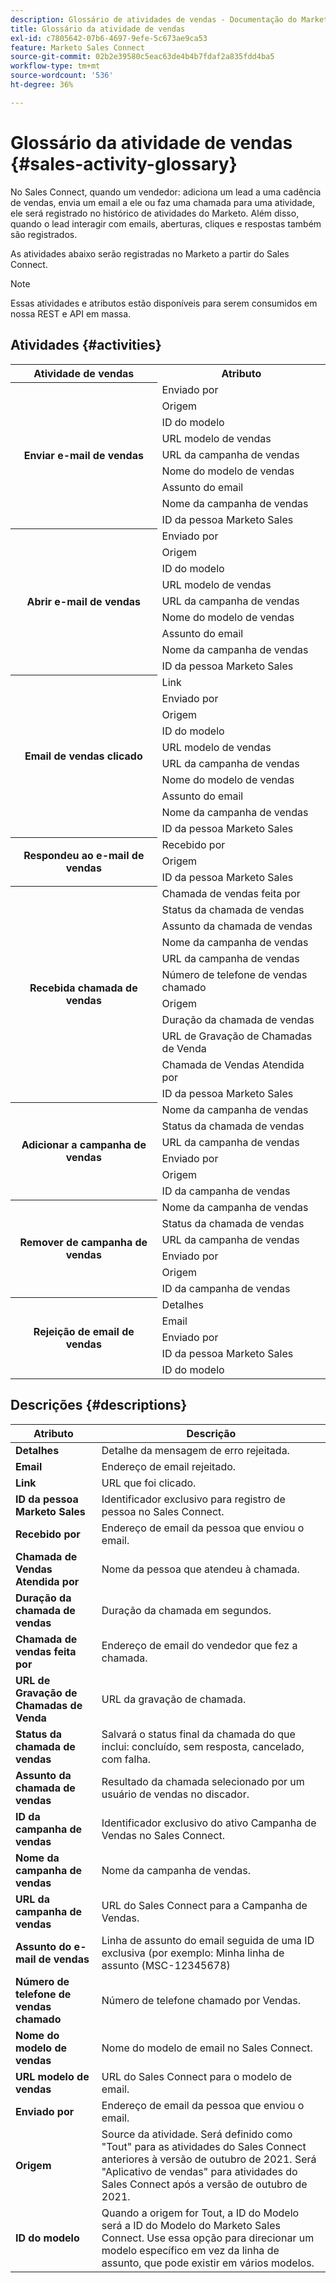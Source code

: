 ```yaml
---
description: Glossário de atividades de vendas - Documentação do Marketo - Documentação do produto
title: Glossário da atividade de vendas
exl-id: c7805642-07b6-4697-9efe-5c673ae9ca53
feature: Marketo Sales Connect
source-git-commit: 02b2e39580c5eac63de4b4b7fdaf2a835fdd4ba5
workflow-type: tm+mt
source-wordcount: '536'
ht-degree: 36%

---
```


# Glossário da atividade de vendas {#sales-activity-glossary}

No Sales Connect, quando um vendedor: adiciona um lead a uma cadência de vendas, envia um email a ele ou faz uma chamada para uma atividade, ele será registrado no histórico de atividades do Marketo. Além disso, quando o lead interagir com emails, aberturas, cliques e respostas também são registrados.

As atividades abaixo serão registradas no Marketo a partir do Sales Connect.

>[!NOTE]
>
>Essas atividades e atributos estão disponíveis para serem consumidos em nossa REST e API em massa.

## Atividades {#activities}

<table>
 <tr>
  <th>Atividade de vendas</th>
  <th>Atributo</th>
 </tr>
 <tr>
  <th rowspan="9">Enviar e-mail de vendas</th>
  <td>Enviado por</td>
 </tr>
 <tr>
  <td>Origem</td>
 </tr>
 <tr>
  <td>ID do modelo</td>
 </tr>
 <tr>
  <td>URL modelo de vendas</td>
 </tr>
 <tr>
  <td>URL da campanha de vendas</td>
 </tr>
 <tr>
  <td>Nome do modelo de vendas</td>
 </tr>
 <tr>
  <td>Assunto do email</td>
 </tr>
 <tr>
  <td>Nome da campanha de vendas</td>
 </tr>
 <tr>
  <td>ID da pessoa Marketo Sales</td>
 </tr>
 <tr>
  <th rowspan="9">Abrir e-mail de vendas</th>
  <td>Enviado por</td>
 </tr>
 <tr>
  <td>Origem</td>
 </tr>
 <tr>
  <td>ID do modelo</td>
 </tr>
 <tr>
  <td>URL modelo de vendas</td>
 </tr>
 <tr>
  <td>URL da campanha de vendas</td>
 </tr>
 <tr>
  <td>Nome do modelo de vendas</td>
 </tr>
 <tr>
  <td>Assunto do email</td>
 </tr>
 <tr>
  <td>Nome da campanha de vendas</td>
 </tr>
 <tr>
  <td>ID da pessoa Marketo Sales</td>
 </tr>
 <tr>
  <th rowspan="10">Email de vendas clicado</th>
  <td>Link</td>
 </tr>
 <tr>
  <td>Enviado por</td>
 </tr>
 <tr>
  <td>Origem</td>
 </tr>
 <tr>
  <td>ID do modelo</td>
 </tr>
 <tr>
  <td>URL modelo de vendas</td>
 </tr>
 <tr>
  <td>URL da campanha de vendas</td>
 </tr>
 <tr>
  <td>Nome do modelo de vendas</td>
 </tr>
 <tr>
  <td>Assunto do email</td>
 </tr>
 <tr>
  <td>Nome da campanha de vendas</td>
 </tr>
 <tr>
  <td>ID da pessoa Marketo Sales</td>
 </tr>
<tr>
  <th rowspan="3">Respondeu ao e-mail de vendas</th>
  <td>Recebido por</td>
 </tr>
 <tr>
  <td>Origem</td>
 </tr>
 <tr>
  <td>ID da pessoa Marketo Sales</td>
 </tr>
 <tr>
  <th rowspan="11">Recebida chamada de vendas</th>
  <td>Chamada de vendas feita por</td>
 </tr>
 <tr>
  <td>Status da chamada de vendas</td>
 </tr>
 <tr>
  <td>Assunto da chamada de vendas</td>
 </tr>
 <tr>
  <td>Nome da campanha de vendas</td>
 </tr>
 <tr>
  <td>URL da campanha de vendas</td>
 </tr>
 <tr>
  <td>Número de telefone de vendas chamado</td>
 </tr>
 <tr>
  <td>Origem</td>
 </tr>
 <tr>
  <td>Duração da chamada de vendas</td>
 </tr>
 <tr>
  <td>URL de Gravação de Chamadas de Venda</td>
 </tr>
  <tr>
  <td>Chamada de Vendas Atendida por</td>
 </tr>
 <tr>
  <td>ID da pessoa Marketo Sales</td>
 </tr>
 <tr>
  <th rowspan="6">Adicionar a campanha de vendas</th>
  <td>Nome da campanha de vendas</td>
 </tr>
 <tr>
  <td>Status da chamada de vendas</td>
 </tr>
 <tr>
  <td>URL da campanha de vendas</td>
 </tr>
 <tr>
  <td>Enviado por</td>
 </tr>
 <tr>
  <td>Origem</td>
 </tr>
 <tr>
  <td>ID da campanha de vendas</td>
 </tr>
 <tr>
  <th rowspan="6">Remover de campanha de vendas</th>
  <td>Nome da campanha de vendas</td>
 </tr>
 <tr>
  <td>Status da chamada de vendas</td>
 </tr>
 <tr>
  <td>URL da campanha de vendas</td>
 </tr>
 <tr>
  <td>Enviado por</td>
 </tr>
 <tr>
  <td>Origem</td>
 </tr>
 <tr>
  <td>ID da campanha de vendas</td>
 </tr>
 <tr>
  <th rowspan="5">Rejeição de email de vendas</th>
  <td>Detalhes</td>
 </tr>
 <tr>
  <td>Email</td>
 </tr>
 <tr>
  <td>Enviado por</td>
 </tr>
 <tr>
  <td>ID da pessoa Marketo Sales</td>
 </tr>
 <tr>
  <td>ID do modelo</td>
 </tr>
</table>

## Descrições {#descriptions}

<table> 
 <tr>
  <th>Atributo</th>
  <th>Descrição</th>
 </tr>
 <tbody> 
 <tr> 
   <td><strong>Detalhes</strong></td> 
   <td>Detalhe da mensagem de erro rejeitada.</td> 
  </tr> 
  <tr> 
   <td><strong>Email</strong></td> 
   <td>Endereço de email rejeitado.</td> 
  </tr> 
  <tr> 
   <td><strong>Link</strong></td> 
   <td>URL que foi clicado.</td> 
  </tr> 
  <tr> 
   <td><strong>ID da pessoa Marketo Sales</strong></td> 
   <td>Identificador exclusivo para registro de pessoa no Sales Connect.</td> 
  </tr> 
  <tr> 
   <td><strong>Recebido por</strong></td> 
   <td>Endereço de email da pessoa que enviou o email.</td> 
  </tr>
  <tr> 
   <td><strong>Chamada de Vendas Atendida por</strong></td> 
   <td>Nome da pessoa que atendeu à chamada.</td> 
  </tr>
  <tr> 
   <td><strong>Duração da chamada de vendas</strong></td> 
   <td>Duração da chamada em segundos.</td> 
  </tr>
  <tr> 
   <td><strong>Chamada de vendas feita por</strong></td> 
   <td>Endereço de email do vendedor que fez a chamada.</td> 
  </tr>
  <tr> 
   <td><strong>URL de Gravação de Chamadas de Venda</strong></td> 
   <td>URL da gravação de chamada.</td> 
  </tr>
  <tr> 
   <td><strong>Status da chamada de vendas</strong></td> 
   <td>Salvará o status final da chamada do que inclui: concluído, sem resposta, cancelado, com falha.</td> 
  </tr>
  <tr> 
   <td><strong>Assunto da chamada de vendas</strong></td> 
   <td>Resultado da chamada selecionado por um usuário de vendas no discador.</td> 
  </tr>
  <tr> 
   <td><strong>ID da campanha de vendas</strong></td> 
   <td>Identificador exclusivo do ativo Campanha de Vendas no Sales Connect.</td> 
  </tr>
  <tr> 
   <td><strong>Nome da campanha de vendas</strong></td> 
   <td>Nome da campanha de vendas.</td> 
  </tr>
  <tr> 
   <td><strong>URL da campanha de vendas</strong></td> 
   <td>URL do Sales Connect para a Campanha de Vendas.</td> 
  </tr>
  <tr> 
   <td><strong>Assunto do e-mail de vendas</strong></td> 
   <td>Linha de assunto do email seguida de uma ID exclusiva (por exemplo: Minha linha de assunto (MSC-12345678)</td> 
  </tr>
  <tr> 
   <td><strong>Número de telefone de vendas chamado</strong></td> 
   <td>Número de telefone chamado por Vendas.</td> 
  </tr>
  <tr> 
   <td><strong>Nome do modelo de vendas</strong></td> 
   <td>Nome do modelo de email no Sales Connect.</td> 
  </tr>
  <tr> 
   <td><strong>URL modelo de vendas</strong></td> 
   <td>URL do Sales Connect para o modelo de email.</td> 
  </tr>
  <tr> 
   <td><strong>Enviado por</strong></td>
   <td>Endereço de email da pessoa que enviou o email.</td> 
  </tr> 
  <tr> 
   <td><strong>Origem</strong></td> 
   <td>Source da atividade. Será definido como "Tout" para as atividades do Sales Connect anteriores à versão de outubro de 2021. Será "Aplicativo de vendas" para atividades do Sales Connect após a versão de outubro de 2021.</td>
  </tr> 
  <tr> 
   <td><strong>ID do modelo</strong></td> 
   <td>Quando a origem for Tout, a ID do Modelo será a ID do Modelo do Marketo Sales Connect. Use essa opção para direcionar um modelo específico em vez da linha de assunto, que pode existir em vários modelos.
</td> 
  </tr> 
 </tbody> 
</table>
